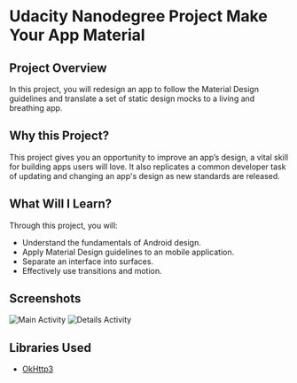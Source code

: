 # Udacity Nanodegree Project Make Your App Material


## Project Overview
In this project, you will redesign an app to follow the Material Design guidelines and translate a set of static design mocks to a living and breathing app.

## Why this Project?
This project gives you an opportunity to improve an app’s design, a vital skill for building apps users will love. It also replicates a common developer task of updating and changing an app's design as new standards are released.

## What Will I Learn?
Through this project, you will:
- Understand the fundamentals of Android design.
- Apply Material Design guidelines to an mobile application.
- Separate an interface into surfaces.
- Effectively use transitions and motion.


## Screenshots
![Main Activity](https://user-images.githubusercontent.com/25724955/46097330-8dfbcc80-c1b9-11e8-9692-1fea1abd617e.png)
![Details Activity](https://user-images.githubusercontent.com/25724955/46097331-8dfbcc80-c1b9-11e8-9081-93c47dbe0d8e.png)

## Libraries Used

* [OkHttp3](https://github.com/square/okhttp) 
